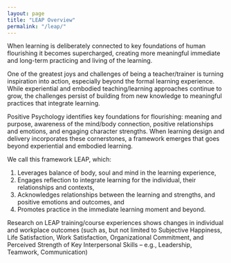 ```yaml
---
layout: page
title: "LEAP Overview"
permalink: "/leap/"
---
```


When learning is deliberately connected to key foundations of human flourishing it becomes supercharged, creating more meaningful immediate and long-term practicing and living of the learning.

One of the greatest joys and challenges of being a teacher/trainer is turning inspiration into action, especially beyond the formal learning experience. While experiential and embodied teaching/learning approaches continue to grow, the challenges persist of building from new knowledge to meaningful practices that integrate learning.  

Positive Psychology identifies key foundations for flourishing:  meaning and purpose, awareness of the mind/body connection, positive relationships and emotions, and engaging character strengths.  When learning design and delivery incorporates these cornerstones, a framework emerges that goes beyond experiential and embodied learning.

We call this framework LEAP, which:

1. Leverages balance of body, soul and mind in the learning experience,
2. Engages reflection to integrate learning for the individual, their relationships and contexts,
3. Acknowledges relationships between the learning and strengths, and positive emotions and outcomes, and
4. Promotes practice in the immediate learning moment and beyond.

Research on LEAP training/course experiences shows changes in individual and workplace outcomes (such as, but not limited to Subjective Happiness, Life Satisfaction, Work Satisfaction, Organizational Commitment, and Perceived Strength of Key Interpersonal Skills – e.g., Leadership, Teamwork, Communication)
